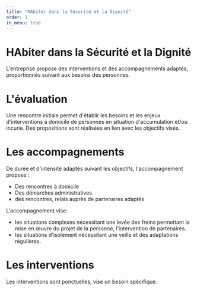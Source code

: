 ```yaml
---
title: "HAbiter dans la Sécurité et la Dignité"
order: 1
in_menu: true
---
```

# HAbiter dans la Sécurité et la Dignité

L'entreprise propose des interventions et des accompagnements adaptés, proportionnés suivant aux besoins des personnes. 



# L'évaluation

Une rencontre initiale permet d'établir les besoins et les enjeux d'interventions à domicile de personnes en situation d'accumulation et/ou incurie.
Des propositions sont réalisées en lien avec les objectifs visés.


# Les accompagnements

De durée et d'intensité adaptés suivant les objectifs,  l'accompagnement propose :
- Des rencontres à domicile 
- Des démarches administratives
- des rencontres, relais auprès de partenaires adaptés

L'accompagnement vise: 
- les situations complexes nécessitant une levée des freins permettant la mise en œuvre du projet de la personne, l'intervention de partenaires. 
- les situations d'isolement nécessitant une veille et des adaptations régulières. 

# Les interventions 

Les interventions sont ponctuelles, vise un besoin spécifique. 